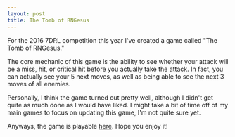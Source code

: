 ```yaml
---
layout: post
title: The Tomb of RNGesus
---
```


For the 2016 7DRL competition this year I've created a game called "The Tomb of RNGesus."

The core mechanic of this game is the ability to see whether your attack will be a miss, hit, or critical hit before you actually take the attack. In fact, you can actually see your 5 next moves, as well as being able to see the next 3 moves of all enemies.

Personally, I think the game turned out pretty well, although I didn't get quite as much done as I would have liked. I might take a bit of time off of my main games to focus on updating this game, I'm not quite sure yet.

Anyways, the game is playable [here](https://bunnyhopgames.itch.io/the-tomb-of-rngesus). Hope you enjoy it!
